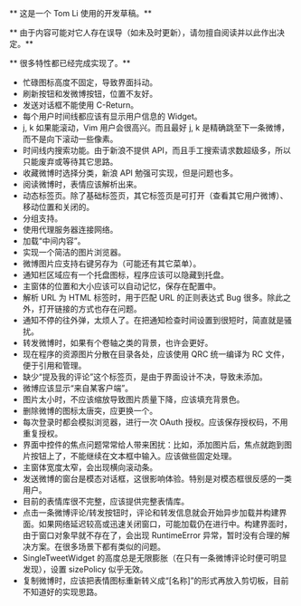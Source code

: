 ** 这是一个 Tom Li 使用的开发草稿。**

** 由于内容可能对它人存在误导（如未及时更新），请勿擅自阅读并以此作出决定。**

** 很多特性都已经完成实现了。**

* 忙碌图标高度不固定，导致界面抖动。
* 刷新按钮和发微博按钮，位置不友好。
* 发送对话框不能使用 C-Return。
* 每个用户时间线都应该有显示用户信息的 Widget。
* j, k 如果能滚动，Vim 用户会很高兴。而且最好 j, k 是精确跳至下一条微博，而不是向下滚动一些像素。
* 时间线内搜索功能。由于新浪不提供 API，而且手工搜索请求数超级多，所以只能废弃或等待其它思路。
* 收藏微博时选择分类，新浪 API 勉强可实现，但是问题也多。
* 阅读微博时，表情应该解析出来。
* 动态标签页。除了基础标签页，其它标签页是可打开（查看其它用户微博）、移动位置和关闭的。
* 分组支持。
* 使用代理服务器连接网络。
* 加载“中间内容”。
* 实现一个简洁的图片浏览器。
* 微博图片应支持右键另存为（可能还有其它菜单）。
* 通知栏区域应有一个托盘图标，程序应该可以隐藏到托盘。
* 主窗体的位置和大小应该可以自动记忆，保存在配置中。
* 解析 URL 为 HTML 标签时，用于匹配 URL 的正则表达式 Bug 很多。除此之外，打开链接的方式也存在问题。
* 通知不停的往外弹，太烦人了。在把通知检查时间设置到很短时，简直就是骚扰。
* 转发微博时，如果有个卷轴之类的背景，也许会更好。
* 现在程序的资源图片分散在目录各处，应该使用 QRC 统一编译为 RC 文件，便于引用和管理。
* 缺少“提及我的评论”这个标签页，是由于界面设计不决，导致未添加。
* 微博应该显示“来自某客户端”。
* 图片太小时，不应该缩放导致图片质量下降，应该填充背景色。
* 删除微博的图标太唐突，应更换一个。
* 每次登录时都会模拟浏览器，进行一次 OAuth 授权。应该保存授权码，不用重复授权。
* 界面中控件的焦点问题常常给人带来困扰：比如，添加图片后，焦点就跑到图片按钮上了，不能继续在文本框中输入。应该做些固定处理。
* 主窗体宽度太窄，会出现横向滚动条。
* 发送微博的窗台是模态对话框，这很影响体验。特别是对模态框很反感的一类用户。
* 目前的表情库很不完整，应该提供完整表情库。
* 点击一条微博评论/转发按钮时，评论和转发信息就会开始异步加载并构建界面。如果网络延迟较高或迅速关闭窗口，可能加载仍在进行中。构建界面时，由于窗口对象早就不存在了，会出现 RuntimeError 异常，暂时没有合理的解决方案。在很多场景下都有类似的问题。
* SingleTweetWidget 的高度总是无限膨胀（在只有一条微博评论时便可明显发现），设置 sizePolicy 似乎无效。
* 复制微博时，应该把表情图标重新转义成“[名称]”的形式再放入剪切板，目前不知道好的实现思路。
